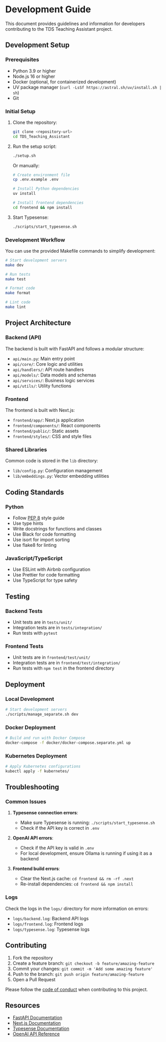 # Development Guide

This document provides guidelines and information for developers contributing to the TDS Teaching Assistant project.

## Development Setup

### Prerequisites

- Python 3.9 or higher
- Node.js 16 or higher
- Docker (optional, for containerized development)
- UV package manager (`curl -LsSf https://astral.sh/uv/install.sh | sh`)
- Git

### Initial Setup

1. Clone the repository:
   ```bash
   git clone <repository-url>
   cd TDS_Teaching_Assistant
   ```

2. Run the setup script:
   ```bash
   ./setup.sh
   ```

   Or manually:
   ```bash
   # Create environment file
   cp .env.example .env
   
   # Install Python dependencies
   uv install
   
   # Install frontend dependencies
   cd frontend && npm install
   ```

3. Start Typesense:
   ```bash
   ./scripts/start_typesense.sh
   ```

### Development Workflow

You can use the provided Makefile commands to simplify development:

```bash
# Start development servers
make dev

# Run tests
make test

# Format code
make format

# Lint code
make lint
```

## Project Architecture

### Backend (API)

The backend is built with FastAPI and follows a modular structure:

- `api/main.py`: Main entry point
- `api/core/`: Core logic and utilities
- `api/handlers/`: API route handlers
- `api/models/`: Data models and schemas
- `api/services/`: Business logic services
- `api/utils/`: Utility functions

### Frontend

The frontend is built with Next.js:

- `frontend/app/`: Next.js application
- `frontend/components/`: React components
- `frontend/public/`: Static assets
- `frontend/styles/`: CSS and style files

### Shared Libraries

Common code is stored in the `lib` directory:

- `lib/config.py`: Configuration management
- `lib/embeddings.py`: Vector embedding utilities

## Coding Standards

### Python

- Follow [PEP 8](https://www.python.org/dev/peps/pep-0008/) style guide
- Use type hints
- Write docstrings for functions and classes
- Use Black for code formatting
- Use isort for import sorting
- Use flake8 for linting

### JavaScript/TypeScript

- Use ESLint with Airbnb configuration
- Use Prettier for code formatting
- Use TypeScript for type safety

## Testing

### Backend Tests

- Unit tests are in `tests/unit/`
- Integration tests are in `tests/integration/`
- Run tests with `pytest`

### Frontend Tests

- Unit tests are in `frontend/test/unit/`
- Integration tests are in `frontend/test/integration/`
- Run tests with `npm test` in the frontend directory

## Deployment

### Local Development

```bash
# Start development servers
./scripts/manage_separate.sh dev
```

### Docker Deployment

```bash
# Build and run with Docker Compose
docker-compose -f docker/docker-compose.separate.yml up
```

### Kubernetes Deployment

```bash
# Apply Kubernetes configurations
kubectl apply -f kubernetes/
```

## Troubleshooting

### Common Issues

1. **Typesense connection errors**:
   - Make sure Typesense is running: `./scripts/start_typesense.sh`
   - Check if the API key is correct in `.env`

2. **OpenAI API errors**:
   - Check if the API key is valid in `.env`
   - For local development, ensure Ollama is running if using it as a backend

3. **Frontend build errors**:
   - Clear the Next.js cache: `cd frontend && rm -rf .next`
   - Re-install dependencies: `cd frontend && npm install`

### Logs

Check the logs in the `logs/` directory for more information on errors:

- `logs/backend.log`: Backend API logs
- `logs/frontend.log`: Frontend logs
- `logs/typesense.log`: Typesense logs

## Contributing

1. Fork the repository
2. Create a feature branch: `git checkout -b feature/amazing-feature`
3. Commit your changes: `git commit -m 'Add some amazing feature'`
4. Push to the branch: `git push origin feature/amazing-feature`
5. Open a Pull Request

Please follow the [code of conduct](CODE_OF_CONDUCT.md) when contributing to this project.

## Resources

- [FastAPI Documentation](https://fastapi.tiangolo.com/)
- [Next.js Documentation](https://nextjs.org/docs)
- [Typesense Documentation](https://typesense.org/docs/)
- [OpenAI API Reference](https://platform.openai.com/docs/api-reference)
